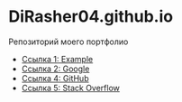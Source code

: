 # DiRasher04.github.io
Репозиторий моего портфолио
   <ul>
        <li><a href="" target="_blank">Ссылка 1: Example</a></li>
        <li><a href="" target="_blank">Ссылка 2: Google</a></li>
        <li><a href="" target="_blank">Ссылка 4: GitHub</a></li>
        <li><a href="" target="_blank">Ссылка 5: Stack Overflow</a></li>
    </ul>
